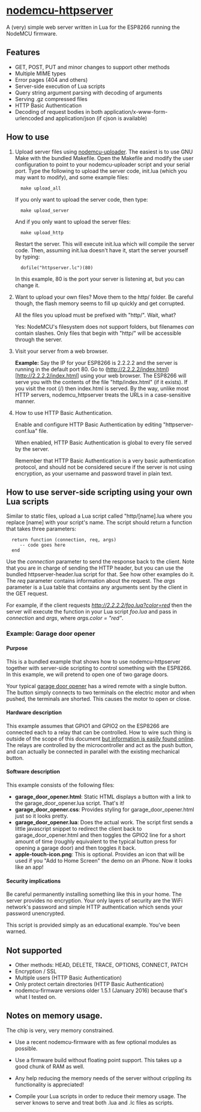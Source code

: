 # [nodemcu-httpserver](https://github.com/marcoskirsch/nodemcu-httpserver)
A (very) simple web server written in Lua for the ESP8266 running the NodeMCU firmware.

## Features

* GET, POST, PUT and minor changes to support other methods
* Multiple MIME types
* Error pages (404 and others)
* Server-side execution of Lua scripts
* Query string argument parsing with decoding of arguments
* Serving .gz compressed files
* HTTP Basic Authentication
* Decoding of request bodies in both application/x-www-form-urlencoded and application/json (if cjson is available)

## How to use

1. Upload server files using [nodemcu-uploader](https://github.com/kmpm/nodemcu-uploader).
   The easiest is to use GNU Make with the bundled Makefile. Open the Makefile and modify the
   user configuration to point to your nodemcu-uploader script and your serial port.
   Type the following to upload the server code, init.lua (which you may want to modify),
   and some example files:

         make upload_all

   If you only want to upload the server code, then type:

         make upload_server

   And if you only want to upload the server files:

         make upload_http

   Restart the server. This will execute init.lua which will compile the server code.
   Then, assuming init.lua doesn't have it, start the server yourself by typing:

         dofile("httpserver.lc")(80)

   In this example, 80 is the port your server is listening at, but you can change it.

2. Want to upload your own files? Move them to the http/ folder. Be careful though,
   the flash memory seems to fill up quickly and get corrupted.

   All the files you upload must be prefixed with "http/". Wait, what?

   Yes: NodeMCU's filesystem does not support folders, but filenames *can* contain slashes.
   Only files that begin with "http/" will be accessible through the server.

3. Visit your server from a web browser.

   __Example:__ Say the IP for your ESP8266 is 2.2.2.2 and the server is
   running in the default port 80. Go to (http://2.2.2.2/index.html)[http://2.2.2.2/index.html] using your web browser.
   The ESP8266 will serve you with the contents of the file "http/index.html" (if it exists). If you visit the root (/)
   then index.html is served. By the way, unlike most HTTP servers, nodemcu_httpserver treats the URLs in a
   case-sensitive manner.

4. How to use HTTP Basic Authentication.

   Enable and configure HTTP Basic Authentication by editing "httpserver-conf.lua" file.

   When enabled, HTTP Basic Authentication is global to every file served by the server.

   Remember that HTTP Basic Authentication is a very basic authentication protocol, and should not be
   considered secure if the server is not using encryption, as your username and password travel
   in plain text.

## How to use server-side scripting using your own Lua scripts

   Similar to static files, upload a Lua script called "http/[name].lua where you replace [name] with your script's name.
   The script should return a function that takes three parameters:

      return function (connection, req, args)
         -- code goes here
      end

   Use the _connection_ parameter to send the response back to the client.
   Note that you are in charge of sending the HTTP header, but you can use the bundled httpserver-header.lua
   script for that. See how other examples do it.
   The _req_ parameter contains information about the request.
   The _args_ parameter is a Lua table that contains any arguments sent by the client in the GET request.

   For example, if the client requests _http://2.2.2.2/foo.lua?color=red_ then the server will execute the function
   in your Lua script _foo.lua_ and pass in _connection_ and _args_, where _args.color = "red"_.

### Example: Garage door opener

#### Purpose

   This is a bundled example that shows how to use nodemcu-httpserver
   together with server-side scripting to control something with the
   ESP8266. In this example, we will pretend to open one of two garage doors.

   Your typical [garage door opener](http://en.wikipedia.org/wiki/Garage_door_opener)
   has a wired remote with a single button. The button simply connects to
   two terminals on the electric motor and when pushed, the terminals are
   shorted. This causes the motor to open or close.

#### Hardware description

   This example assumes that GPIO1 and GPIO2 on the ESP8266 are connected each to a relay
   that can be controlled. How to wire such thing is outside of the scope of this document
   [but information is easily found online](https://www.google.com/search?q=opening+a+garage+door+with+a+microcontroller).
   The relays are controlled by the microcontroller and act as the push button,
   and can actually be connected in parallel with the existing mechanical button.

#### Software description

   This example consists of the following files:

   * **garage_door_opener.html**: Static HTML displays a button with a link
   to the garage_door_opener.lua script. That's it!
   * **garage_door_opener.css**: Provides styling for garage_door_opener.html
   just so it looks pretty.
   * **garage_door_opener.lua**: Does the actual work. The script first sends
   a little javascript snippet to redirect the client back to garage_door_opener.html
   and then toggles the GPIO2 line for a short amount of time (roughly equivalent to
   the typical button press for opening a garage door) and then toggles it back.
   * **apple-touch-icon.png**: This is optional. Provides an icon that
   will be used if you "Add to Home Screen" the demo on an iPhone. Now it looks like an app!

#### Security implications

   Be careful permanently installing something like this in your home. The server provides
   no encryption. Your only layers of security are the WiFi network's password and simple
   HTTP authentication which sends your password unencrypted.

   This script is provided simply as an educational example. You've been warned.

## Not supported

* Other methods: HEAD, DELETE, TRACE, OPTIONS, CONNECT, PATCH
* Encryption / SSL
* Multiple users (HTTP Basic Authentication)
* Only protect certain directories (HTTP Basic Authentication)
* nodemcu-firmware versions older 1.5.1 (January 2016) because that's what I tested on.

## Notes on memory usage.

   The chip is very, very memory constrained.

   * Use a recent nodemcu-firmware with as few optional modules as possible.

   * Use a firmware build without floating point support. This takes up a good chunk of RAM as well.

   * Any help reducing the memory needs of the server without crippling its functionality is appreciated!

   * Compile your Lua scripts in order to reduce their memory usage. The server knows to serve and treat
   both .lua and .lc files as scripts.
